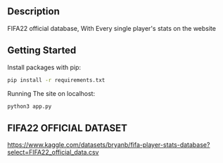 ## Description
FIFA22 official database, With Every single player's stats on the website

## Getting Started
Install packages with pip:

```bash
pip install -r requirements.txt
```

Running The site on localhost:
```bash
python3 app.py
```

## FIFA22 OFFICIAL DATASET
https://www.kaggle.com/datasets/bryanb/fifa-player-stats-database?select=FIFA22_official_data.csv
